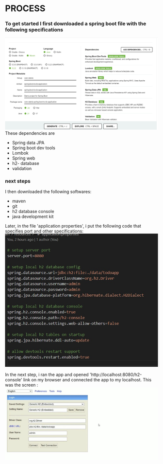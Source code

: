 # PROCESS

### To get started I first downloaded a spring boot file with the following specifications
![spring boot specifications](./screenshot3.jpeg)
These dependencies are
- Spring data JPA
- Spring boot dev tools
- Lombok
- Spring web
- h2- database
- validation

### next steps
I then downloaded the following softwares:
- maven
- git
- h2 database console
- java development kit

Later, in the file 'application properties', i put the following code that specifies port and other specifications:
![application properties code](./screenshot5.jpeg)

In the next step, i ran the app and opened 'http://localhost:8080/h2-console' link on my browser and connected the app to my localhost. This was the screen :
![console screen](./screenshot4.jpeg)




